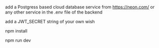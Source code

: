 add a Postgress based cloud database service from https://neon.com/ or any other service in the .env file of the backend

add a JWT_SECRET string of your own wish

npm install

npm run dev

